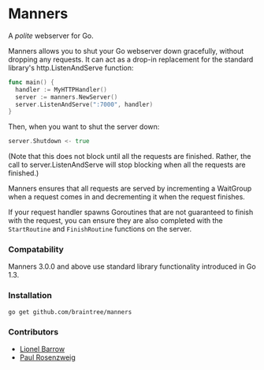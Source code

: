 # Manners

A *polite* webserver for Go.

Manners allows you to shut your Go webserver down gracefully, without dropping any requests. It can act as a drop-in replacement for the standard library's http.ListenAndServe function:

```go
func main() {
  handler := MyHTTPHandler()
  server := manners.NewServer()
  server.ListenAndServe(":7000", handler)
}
```

Then, when you want to shut the server down:

```go
server.Shutdown <- true
```

(Note that this does not block until all the requests are finished. Rather, the call to server.ListenAndServe will stop blocking when all the requests are finished.)

Manners ensures that all requests are served by incrementing a WaitGroup when a request comes in and decrementing it when the request finishes.

If your request handler spawns Goroutines that are not guaranteed to finish with the request, you can ensure they are also completed with the `StartRoutine` and `FinishRoutine` functions on the server.

### Compatability

Manners 3.0.0 and above use standard library functionality introduced in Go 1.3.

### Installation

`go get github.com/braintree/manners`

### Contributors

- [Lionel Barrow](http://github.com/lionelbarrow)
- [Paul Rosenzweig](http://github.com/paulrosenzweig)
